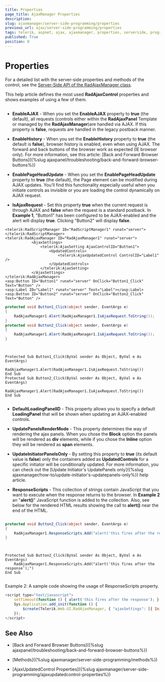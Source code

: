 ```yaml
---
title: Properties
page_title: AjaxManager Properties
description: 
slug: ajaxmanager/server-side-programming/properties
previous_url: ajax/server-side-programming/properties
tags: telerik, aspnet, ajax, ajaxmanager, properties, serverside, programming
published: True
position: 0
---
```


# Properties

For a detailed list with the server-side properties and methods of the control, see the [Server-Side API of the RadAjaxManager class](https://docs.telerik.com/devtools/aspnet-ajax/api/server/Telerik.Web.UI/RadAjaxManager).

This help article defines the most used **RadAjaxControl** properties and shows examples of using a few of them.

## 

* **EnableAJAX** - When you set the **EnableAJAX** property to **true** (the default), all requests (controls either within the **RadAjaxPanel** Template or managed by the **RadAjaxManager**)are handled via AJAX. If this property is **false**, requests are handled in the legacy postback manner.

* **EnableHistory** - When you set the **EnableHistory** property to **true** (the default is **false**), browser history is enabled, even when using AJAX. The forward and back buttons of the browser work as expected (IE browser only). For more information, see this article:	[Back and Forward Browser Buttons]({%slug ajaxpanel/troubleshooting/back-and-forward-browser-buttons%})

* **EnablePageHeadUpdate** - When you set the **EnablePageHeadUpdate** property to **true** (the default), the Page <Head> element can be modified during AJAX updates. You'll find this functionality especially useful when you initiate controls as invisible or you are loading the control dynamically on AJAX request.

* **IsAjaxRequest** - Set this property **true** when the current request is through AJAX and **false** when the request is a standard postback. In **Example 1**, "Button1" has been configured to be AJAX-enabled and the alert will display **true**. Clicking "Button2" will display **false**.



````ASP.NET
<telerik:RadScriptManager ID="RadScriptManager1" runat="server">
</telerik:RadScriptManager>
<telerik:RadAjaxManager ID="RadAjaxManager1" runat="server">
	        <AjaxSettings>
	            <telerik:AjaxSetting AjaxControlID="Button1">
	                <UpdatedControls>
	                    <telerik:AjaxUpdatedControl ControlID="Label1" />
	                </UpdatedControls>
	            </telerik:AjaxSetting>
	        </AjaxSettings>
</telerik:RadAjaxManager>
<asp:Button ID="Button1" runat="server" OnClick="Button1_Click" Text="Button" />
<asp:Label ID="Label1" runat="server" Text="Label"></asp:Label>
<asp:Button ID="Button2" runat="server" OnClick="Button2_Click" Text="Button" />    
````
````C#
protected void Button1_Click(object sender, EventArgs e)
{
	RadAjaxManager1.Alert(RadAjaxManager1.IsAjaxRequest.ToString());
}
protected void Button2_Click(object sender, EventArgs e)
{
	RadAjaxManager1.Alert(RadAjaxManager1.IsAjaxRequest.ToString());
}
				
````
````VB
	
Protected Sub Button1_Click(ByVal sender As Object, ByVal e As EventArgs)
	        RadAjaxManager1.Alert(RadAjaxManager1.IsAjaxRequest.ToString())
End Sub
Protected Sub Button2_Click(ByVal sender As Object, ByVal e As EventArgs)
	        RadAjaxManager1.Alert(RadAjaxManager1.IsAjaxRequest.ToString())
End Sub
	
````


* **DefaultLoadingPanelID** - This property allows you to specify a default **LoadingPanel** that will be shown when updating an AJAX-enabled controls.

* **UpdatePanelsRenderMode** - This property determines the way of rendering the ajax panels. When you chose the **Block** option the panels will be rendered as **div** elements, while if you chose the **Inline** option they will be rendered as **span** elements.

* **UpdateInitiatorPanelsOnly** - By setting this property to **true** (its default value is **false**) only the containers added as **UpdatedControls** for a specific initiator will be conditionally updated. For more information, you can check out the [Update Initiator's UpdatePanels only]({%slug ajaxmanager/how-to/update-initiator's-updatepanels-only%}) help article.

* **ResponseScripts** - This collection of strings contain JavaScript that you want to execute when the response returns to the browser. In **Example 2** an "**alert()**" JavaScript function is added to the collection. Also, see below for the rendered HTML results showing the call to **alert()** near the end of the HTML.



````C#
	
protected void Button2_Click(object sender, EventArgs e)
{
	RadAjaxManager1.ResponseScripts.Add("alert('this fires after the response');");
}  
				
````
````VB
	     
Protected Sub Button2_Click(ByVal sender As Object, ByVal e As EventArgs)
	RadAjaxManager1.ResponseScripts.Add("alert('this fires after the response');")
End Sub
				
````


Example 2: A sample code showing the usage of ResponseScripts property.

````JavaScript
<script type="text/javascript">
	setTimeout(function () { alert('this fires after the response'); }, 0); Sys.Application.initialize();
	Sys.Application.add_init(function () {
	    $create(Telerik.Web.UI.RadAjaxManager, { "ajaxSettings": [{ InitControlID: "Button1", UpdatedControls: [{ ControlID: "Label1", PanelID: ""}]}], "clientEvents": { OnRequestStart: "", OnResponseEnd: "" }, "defaultLoadingPanelID": "", "enableAJAX": true, "enableHistory": false, "links": [], "styles": [], "uniqueID": "RadAjaxManager1" }, null, null, $get("RadAjaxManager1"));
	});
</script>
````



## See Also

 * [Back and Forward Browser Buttons]({%slug ajaxpanel/troubleshooting/back-and-forward-browser-buttons%})

 * [Methods]({%slug ajaxmanager/server-side-programming/methods%})

 * [AjaxUpdatedControl Properties]({%slug ajaxmanager/server-side-programming/ajaxupdatedcontrol-properties%})
